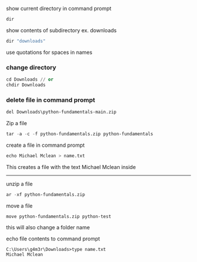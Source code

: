 show current directory in command prompt
```lisp
dir
```
show contents of subdirectory ex. downloads
```lisp
dir "downloads"
```
use quotations for spaces in names
### change directory
```lisp
cd Downloads // or
chdir Downloads
```
### delete file in command prompt
```lisp
del Downloads\python-fundamentals-main.zip
```
Zip a file
```lisp
tar -a -c -f python-fundamentals.zip python-fundamentals
```
create a file in command prompt
```lisp
echo Michael Mclean > name.txt
```
This creates a file with the text Michael Mclean inside

---
unzip a file
```lisp
ar -xf python-fundamentals.zip
```
move a file
```terminal
move python-fundamentals.zip python-test
```
this will also change a folder name

echo file contents to command prompt
```console
C:\Users\g4m3r\Downloads>type name.txt
Michael Mclean
```


 
